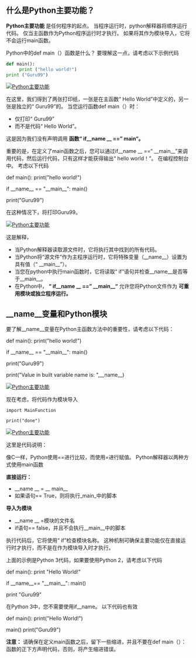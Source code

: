 ## 什么是Python主要功能？

**Python主要功能** 是任何程序的起点。 当程序运行时，python解释器将顺序运行代码。 仅当主函数作为Python程序运行时才执行。 如果将其作为模块导入，它将不会运行main函数。

Python中的def main（）函数是什么？ 要理解这一点，请考虑以下示例代码

```py
def main():
     print ("hello world!")
print ("Guru99")

```
[![Python主要功能](https://www.guru99.com/images/Pythonnew/Python4_1.png)](https://www.guru99.com/images/Pythonnew/Python4_1.png)

在这里，我们得到了两张打印纸，一张是在主函数“ Hello World”中定义的，另一张是独立的“ Guru99”的。 当您运行函数def main（）时：

*   仅打印“ Guru99”
*   而不是代码“ Hello World”。

这是因为我们没有声明调用 **函数“ if__name __ ==” __main__“。**

重要的是，在定义了main函数之后，您可以通过if\_\_name \_\_ ==“ \_\_main\_\_”来调用代码，然后运行代码，只有这样才能获得输出“ hello world！”。 在编程控制台中。 考虑以下代码

def main():
    print("hello world!")

if \_\_name\_\_ == "\_\_main\_\_":
    main()

print("Guru99")

在这种情况下，将打印Guru99。

[![Python主要功能](https://www.guru99.com/images/Pythonnew/Python4_22.png)](https://www.guru99.com/images/Pythonnew/Python4_22.png)

这是解释，

*   当Python解释器读取源文件时，它将执行其中找到的所有代码。
*   当Python将“源文件”作为主程序运行时，它将特殊变量（\_\_name\_\_）设置为具有值（“ \_\_main\_\_”）。
*   当您在python中执行main函数时，它将读取“ if”语句并检查\_\_name\_\_是否等于\_\_main\_\_。
*   在Python中， **“ if\_\_name \_\_ ==” \_\_main\_\_“** 允许您将Python文件作为 **可重用模块或独立程序运行。**

## \_\_name\_\_变量和Python模块

要了解\_\_name\_\_变量在Python主函数方法中的重要性，请考虑以下代码：

def main():
    print("hello world!")

if \_\_name\_\_ == "\_\_main\_\_":
    main()

print("Guru99")

print("Value in built variable name is:  ",\_\_name\_\_)

[![Python主要功能](https://www.guru99.com/images/2/python-main-function-new-03.png)](https://www.guru99.com/images/2/python-main-function-new-03.png)

现在考虑，将代码作为模块导入

```
import MainFunction

print("done")

```
[![Python主要功能](https://www.guru99.com/images/2/python-main-function-new-04.png)](https://www.guru99.com/images/2/python-main-function-new-04.png)

这里是代码说明：

像C一样，Python使用==进行比较，而使用=进行赋值。 Python解释器以两种方式使用main函数

**直接运行：**

*   \_\_name \_\_ = \_\_ main\_\_
*   如果语句== True，则将执行\_main\_中的脚本

**导入为模块**

*   \_\_name \_\_ =模块的文件名
*   if语句== false，并且不会执行\_\_main\_\_中的脚本

执行代码后，它将使用“ if”检查模块名称。 这种机制可确保主要功能仅在直接运行时才执行，而不是在作为模块导入时才执行。

上面的示例是Python 3代码，如果要使用Python 2，请考虑以下代码

def main():
  print "Hello World!"

if \_\_name\_\_== "\_\_main\_\_":
  main()

print "Guru99"

在Python 3中，您不需要使用if\_\_name。 以下代码也有效

def main():
  print("Hello World!")

main()
print("Guru99")

**注意：** 请确保在定义main函数之后，留下一些缩进，并且不要在def main（）：函数的正下方声明代码，否则，将产生缩进错误。